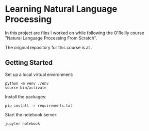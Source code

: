 # Learning Natural Language Processing

In this project are files I worked on while following the O'Reilly course "Natural Language Processing From Scratch".

The original repository for this course is at []().

## Getting Started

Set up a local virtual environment:

```
python -m venv ./env
source bin/activate
```

Install the packages:

```
pip install -r requirements.txt
```

Start the notebook server:

```
jupyter notebook
```

